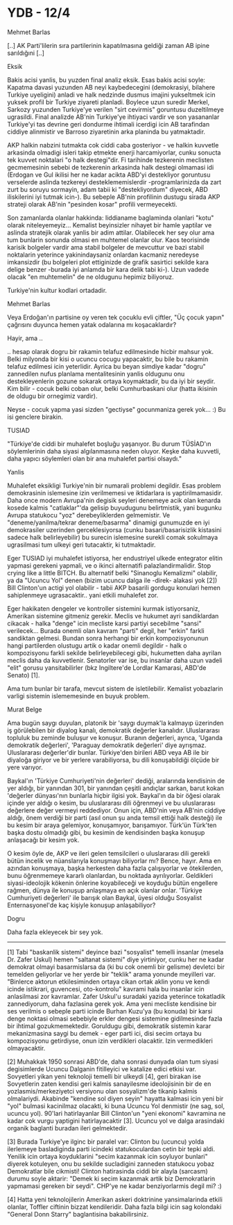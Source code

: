 # YDB - 12/4

Mehmet Barlas

[..] AK Parti'lilerin sıra partilerinin kapatılmasına geldiği zaman AB ipine sarıldığıni [..]

Eksik

Bakis acisi yanlis, bu yuzden final analiz eksik. Esas bakis acisi soyle: Kapatma davasi yuzunden AB neyi kaybedecegini (demokrasiyi, bilahere Turkiye uyeligini) anladi ve halk nedzinde dusmus imajini yukseltmek icin yuksek profil bir Turkiye ziyareti planladi. Boylece uzun suredir Merkel, Sarkozy yuzunden Turkiye'ye verilen "sirt cevirmis" goruntusu duzeltilmeye ugrasildi. Final analizde AB'nin Turkiye'ye ihtiyaci vardir ve son yasananlar Turkiye'yi tas devrine geri dondurme ihtimali icerdigi icin AB tarafindan ciddiye alinmistir ve Barroso ziyaretinin arka planinda bu yatmaktadir.

AKP halkin nabzini tutmakta cok ciddi caba gosteriyor - ve halkin kuvvetle arkasinda olmadigi isleri takip etmekte enerji harcamiyorlar, cunku sonucta tek kuvvet noktalari "o halk destegi"dir. Fi tarihinde tezkerenin meclisten gecmemesinin sebebi de tezkerenin arkasinda halk destegi olmamasi idi (Erdogan ve Gul ikilisi her ne kadar acikta ABD'yi destekliyor goruntusu verselerde aslinda tezkereyi desteklememislerdir -programlarinizda da zart zurt bu soruyu sormayin, adam tabii ki "destekliyordum" diyecek, ABD iliskilerini iyi tutmak icin-). Bu sebeple AB'nin profilinin dustugu sirada AKP strateji olarak AB'nin "pesinden kosar" profili vermeyecekti.

Son zamanlarda olanlar hakkinda: Iiddianame baglaminda olanlari "kotu" olarak niteleyemeyiz... Kemalist beyinsizler nihayet bir hamle yaptilar ve aslinda stratejik olarak yanlis bir adim attilar. Olabilecek her sey olur ama tum bunlarin sonunda olmasi en muhtemel olanlar olur. Kaos teorisinde karisik bolgeler vardir ama stabil bolgeler de mevcuttur ve bazi stabil noktalarin yeterince yakinindaysaniz onlardan kacmaniz neredeyse imkansizdir (bu bolgeleri plot ettiginizde de grafik sasirtici sekilde kara delige benzer -burada iyi anlamda bir kara delik tabi ki-). Uzun vadede olacak "en muhtemelin" de ne oldugunu hepimiz biliyoruz.

Turkiye'nin kultur kodlari ortadadir.

Mehmet Barlas

Veya Erdoğan'ın partisine oy veren tek çocuklu evli çiftler, "Üç çocuk yapın" çağrısını duyunca hemen yatak odalarına mı koşacaklardır?

Hayir, ama ..

.. hesap olarak dogru bir rakamin telafuz edilmesinde hicbir mahsur yok. Belki milyonda bir kisi o ucuncu cocugu yapacaktir, bu bile bu rakamin telafuz edilmesi icin yeterlidir. Ayrica bu beyan simdiye kadar "dogru" zannedilen nufus planlama mentalitesinin yanlis oldugunu onu destekleyenlerin gozune sokarak ortaya koymaktadir, bu da iyi bir seydir. Kim bilir - cocuk belki coban olur, belki Cumhurbaskani olur (hatta ikisinin de oldugu bir ornegimiz vardir).

Neyse - cocuk yapma yasi sizden "gectiyse" gocunmaniza gerek yok... :) Bu isi genclere birakin.

TUSIAD

"Türkiye'de ciddi bir muhalefet boşluğu yaşanıyor. Bu durum TÜSİAD'ın söylemlerinin daha siyasi algılanmasına neden oluyor. Keşke daha kuvvetli, daha yapıcı söylemleri olan bir ana muhalefet partisi olsaydı."

Yanlis

Muhalefet eksikligi Turkiye'nin bir numarali problemi degildir. Esas problem demokrasinin islemesine izin verilmemesi ve iktidarlara is yaptirilmamasidir. Daha once modern Avrupa'nin degisik seyleri denemeye acik olan kenarda kosede kalmis "catlaklar"'da gelisip buyudugunu belirtmistik, yani bugunku Avrupa statukocu "yoz" derebeyliklerden gelmemistir. Ve "deneme/yanilma/tekrar deneme/basarma" dinamigi gunumuzde en iyi demokrasiler uzerinden gerceklesiyorsa (cunku basari/basarisizlik kistasini sadece halk belirleyebilir) bu surecin islemesine surekli comak sokulmaya ugrasilmasi tum ulkeyi geri tutacaktir, ki tutmaktadir.

Eger TUSIAD iyi muhalefet istiyorsa, her endustriyel ulkede entegrator elitin yapmasi gerekeni yapmali, ve o ikinci alternatifi palazlandirmalidir. Stop crying like a little BITCH. Bu alternatif belki "Sinanoglu Kemalizmi" olabilir, ya da "Ucuncu Yol" denen (bizim ucuncu dalga ile -direk- alakasi yok [2]) Bill Clinton'un actigi yol olabilir - tabii AKP basarili gordugu konulari hemen sahiplenmeye ugrasacaktir.. yani etkili muhalefet zor.

Eger hakikaten dengeler ve kontroller sistemini kurmak istiyorsaniz, Amerikan sistemine gitmeniz gerekir. Meclis ve hukumet ayri sandiklardan cikacak - halka "denge" icin mecliste karsi partiyi secebilme "sansi" verilecek... Burada onemli olan kavram "parti" degil, her "erkin" farkli sandiktan gelmesi. Bundan sonra herhangi bir erkin kompozisyonunun hangi partilerden olustugu artik o kadar onemli degildir - halk o kompozisyonu farkli sekilde belirleyebilecegi gibi, hukumetten daha ayrilan meclis daha da kuvvetlenir. Senatorler var ise, bu insanlar daha uzun vadeli "elit" gorusu yansitabilirler (bkz Ingiltere'de Lordlar Kamarasi, ABD'de Senato) [1].

Ama tum bunlar bir tarafa, mevcut sistem de isletilebilir. Kemalist yobazlarin varligi sistemin islememesinde en buyuk problem.

Murat Belge

Ama bugün saygı duyulan, platonik bir 'saygı duymak'la kalmayıp üzerinden iş görülebilen bir diyalog kanalı, demokratik değerler kanalıdır. Uluslararası topluluk bu zeminde buluşur ve konuşur. Buranın değerleri, ayrıca, 'Uganda demokratik değerleri', 'Paraguay demokratik değerleri' diye ayrışmaz. Uluslararası değerler'dir bunlar. Türkiye'den birileri ABD veya AB ile bir diyaloğa giriyor ve bir yerlere varabiliyorsa, bu dili konuşabildiği ölçüde bir yere varıyor.

Baykal'ın 'Türkiye Cumhuriyeti'nin değerleri' dediği, aralarında kendisinin de yer aldığı, bir yanından 301, bir yanından çeşitli andıçlar sarkan, barut kokan 'değerler dünyası'nın bunlarla hiçbir ilgisi yok. Baykal'ın da bir öğesi olarak içinde yer aldığı o kesim, bu uluslararası dili öğrenmeyi ve bu uluslararası değerlere değer vermeyi reddediyor. Onun için, ABD'nin veya AB'nin ciddiye aldığı, önem verdiği bir parti (asıl onun şu anda temsil ettiği halk desteği) ile bu kesim bir araya gelemiyor, konuşamıyor, barışamıyor. Türk'ün Türk'ten başka dostu olmadığı gibi, bu kesimin de kendisinden başka konuşup anlaşacağı bir kesim yok.

O kesim öyle de, AKP ve ileri gelen temsilcileri o uluslararası dili gerekli bütün incelik ve nüanslarıyla konuşmayı biliyorlar mı? Bence, hayır. Ama en azından konuşmaya, başka herkesten daha fazla çalışıyorlar ve ötekilerden, bunu öğrenmemeye kararlı olanlardan, bu noktada ayrılıyorlar. Geldikleri siyasi-ideolojik kökenin önlerine koyabileceği ve koyduğu bütün engellere rağmen, dünya ile konuşup anlaşmaya en açık olanlar onlar. 'Türkiye Cumhuriyeti değerleri' ile barışık olan Baykal, üyesi olduğu Sosyalist Enternasyonel'de kaç kişiyle konuşup anlaşabiliyor?

Dogru

Daha fazla ekleyecek bir sey yok.

---

[1] Tabi "baskanlik sistemi" deyince bazi "sosyalist" temelli insanlar (mesela Dr. Zafer Uskul) hemen "saltanat sistemi" diye yirtiniyor, cunku her ne kadar demokrat olmayi basarmislarsa da (ki bu cok onemli bir gelisme) devletci bir temelden geliyorlar ve her yerde bir "teklik" arama yonunde meyilleri var. "Binlerce aktorun etkilesiminden ortaya cikan ortak aklin yonu ve kendi icinde istikrari, guvencesi, oto-kontrolu" kavrami hala bu insanlar icin anlasilmasi zor kavramlar. Zafer Uskul'u suradaki yazida yeterince tokatladik zannediyorum, daha fazlasina gerek yok. Ama yeni mecliste kendisine bir ses verilmis o sebeple parti icinde Burhan Kuzu'ya (bu konuda) bir karsi denge noktasi olmasi sebebiyle erkler dengesi sistemine gidilmesinde fazla bir ihtimal gozukmemektedir. Goruldugu gibi, demokratik sistemin karar mekanizmasina saygi bu demek - eger parti ici, disi secim ortaya bu kompozisyonu getirdiyse, onun izin verdikleri olacaktir. Izin vermedikleri olmayacaktir.

[2] Muhakkak 1950 sonrasi ABD'de, daha sonrasi dunyada olan tum siyasi degisimlerde Ucuncu Dalganin fitilleyici ve katalize edici etkisi var. Sovyetleri yikan yeni teknoloji temelli bir ulkeydi [4], geri birakan ise Sovyetlerin zaten kendisi geri kalmis sanayilesme ideolojisinin bir de en yozlasmis/merkeziyetci versiyonu olan sosyalizm'de tikanip kalmis olmalariydi. Akabinde "kendine sol diyen seyin" hayatta kalmasi icin yeni bir "yol" bulmasi kacinilmaz olacakti, ki buna Ucuncu Yol denmistir (ne sag, sol, ucuncu yol). 90'lari hatirlayanlar Bill Clinton'un "yeni ekonomi" kavramina ne kadar cok vurgu yaptigini hatirlayacaktir [3]. Ucuncu yol ve dalga arasindaki organik baglanti buradan ileri gelmektedir.

[3] Burada Turkiye'ye ilginc bir paralel var: Clinton bu (ucuncu) yolda ilerlemeye basladiginda parti icindeki statukoculardan cetin bir tepki aldi. Yenilik icin ortaya koyduklarini "secim kazanmak icin soyluyor bunlari" diyerek kotuleyen, onu bu sekilde sucladigini zanneden statukocu yobaz Demokratlar bile cikmisti! Clinton hatirasinda ciddi bir alayla (sarcasm) durumu soyle aktarir: "Demek ki secim kazanmak artik biz Demokratlarin yapmamasi gereken bir seydi". CHP'ye ne kadar benziyorlarmis degil mi? :)

[4] Hatta yeni teknolojilerin Amerikan askeri doktrinine yansimalarinda etkili olanlar, Toffler ciftinin bizzat kendileridir. Daha fazla bilgi icin sag kolondaki "General Donn Starry" baglantisina bakabilirsiniz.
